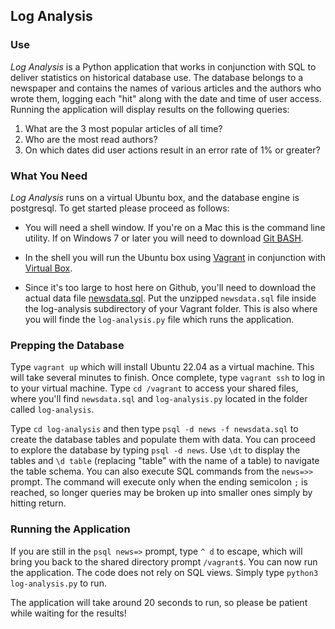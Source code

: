 
## Log Analysis

### Use
_Log Analysis_ is a Python application that works in conjunction with SQL to deliver statistics on historical database use. The database belongs to a newspaper and contains the names of various articles and the authors who wrote them, logging each "hit" along with the date and time of user access. Running the application will display results on the following queries:

1. What are the 3 most popular articles of all time?
2. Who are the most read authors?
3. On which dates did user actions result in an error rate of 1% or greater?

### What You Need
_Log Analysis_ runs on a virtual Ubuntu box, and the database engine is postgresql. To get started please proceed as follows:

* You will need a shell window. If you're on a Mac this is the command line utility. If on Windows 7 or later you will need to download [Git BASH](https://gitforwindows.org/).

* In the shell you will run the Ubuntu box using [Vagrant](https://www.vagrantup.com/) in conjunction with [Virtual Box](https://www.virtualbox.org/wiki/Downloads).

* Since it's too large to host here on Github, you'll need to download the actual data file [newsdata.sql](https://d17h27t6h515a5.cloudfront.net/topher/2016/August/57b5f748_newsdata/newsdata.zip). Put the unzipped ``newsdata.sql`` file inside the log-analysis subdirectory of your Vagrant folder. This is also where you will finde the ``log-analysis.py`` file which runs the application.


### Prepping the Database

Type ``vagrant up`` which will install Ubuntu 22.04 as a virtual machine. This will take several minutes to finish. Once complete, type ``vagrant ssh`` to log in to your virtual machine. Type ``cd /vagrant`` to access your shared files, where you'll find ``newsdata.sql`` and ``log-analysis.py`` located in the folder called ``log-analysis``. 

Type ``cd log-analysis`` and then type ``psql -d news -f newsdata.sql`` to create the database tables and populate them with data. You can proceed to explore the database by typing ``psql -d news``. Use ``\dt`` to display the tables and ``\d table`` (replacing "table" with the name of a table) to navigate the table schema. You can also execute SQL commands from the ``news=>>`` prompt. The command will execute only when the ending semicolon ``;`` is reached, so longer queries may be broken up into smaller ones simply by hitting return.

### Running the Application

If you are still in the ``psql news=>`` prompt, type ``^ d`` to escape, which will bring you back to the shared directory prompt ``/vagrant$``. You can now run the application.
The code does not rely on SQL views. Simply type ``python3 log-analysis.py`` to run.

The application will take around 20 seconds to run, so please be patient while waiting for the results!
